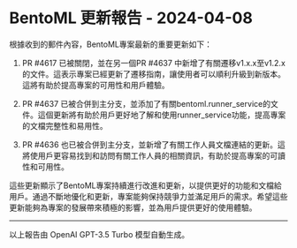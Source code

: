 # BentoML 更新報告 - 2024-04-08

根據收到的郵件內容，BentoML專案最新的重要更新如下：



1. PR #4617 已被關閉，並在另一個PR #4637 中新增了有關遷移v1.x.x至v1.2.x的文件。這表示專案已經更新了遷移指南，讓使用者可以順利升級到新版本。這將有助於提高專案的可用性和用戶體驗。



2. PR #4637 已被合併到主分支，並添加了有關bentoml.runner_service的文件。這個更新將有助於用戶更好地了解和使用runner_service功能，提高專案的文檔完整性和易用性。



3. PR #4636 也已被合併到主分支，並新增了有關工作人員文檔連結的更新。這將使用戶更容易找到和訪問有關工作人員的相關資訊，有助於提高專案的可讀性和可用性。



這些更新顯示了BentoML專案持續進行改進和更新，以提供更好的功能和文檔給用戶。通過不斷地優化和更新，專案能夠保持競爭力並滿足用戶的需求。希望這些更新能夠為專案的發展帶來積極的影響，並為用戶提供更好的使用體驗。



---



以上報告由 OpenAI GPT-3.5 Turbo 模型自動生成。